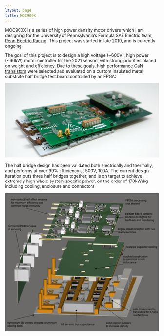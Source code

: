 ```yaml
---
layout: page
title: MOC900X
---
```


MOC900X is a series of high power density motor drivers which I am designing for the University of Pennsylvania’s Formula SAE Electric team, [Penn Electric Racing](http://www.pennelectricracing.com/). This project was started in late 2019, and is currently ongoing.

The goal of this project is to design a high voltage (~600V), high power (~60kW) motor controller for the 2021 season, with strong priorities placed on weight and efficiency. Due to these goals, high performance [GaN transistors](https://gansystems.com/gan-transistors/gs66516b/) were selected and evaluated on a custom insulated metal substrate half bridge test board controlled by an FPGA:

![Photo of the half bridge test board](/assets/MOC900X%20photo.png)

The half bridge design has been validated both electrically and thermally, and performs at over 99% efficiency at 500V, 100A. The current design iteration puts three half bridges together, and is on target to achieve extremely high whole system specific power, on the order of 170kW/kg including cooling, enclosure and connectors

![CAD shot of the 3 phase test board currently in development](/assets/MOC900X%20diagram.png)